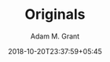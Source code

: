 ---
title: "Originals"
date: 2018-10-20T23:37:59+05:45
draft: false
author: 'Adam M. Grant'
read_year: '2018'
book_ref_url: 'https://www.goodreads.com/book/show/25614523-originals'
recommendation: '3'
url: /bookshelf/originals/
---